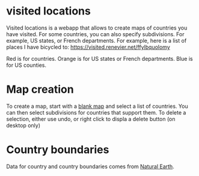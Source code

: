 # visited locations

Visited locations is a webapp that allows to create maps of countries you have visited. For some countries, you can also specify subdivisions. For example, US states, or French departments. For example, here is a list of places I have bicycled to: https://visited.renevier.net/ffylbquolomy

Red is for countries. Orange is for US states or French departments. Blue is for US counties.

# Map creation

To create a map, start with a [blank map](https://visited.renevier.net/) and select a list of countries. You can then select subdivisions for countries that support them. To delete a selection, either use undo, or right click to displa a delete button (on desktop only)

# Country boundaries

Data for country and country boundaries comes from [Natural Earth](https://www.naturalearthdata.com/).
